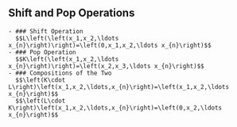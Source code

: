 ## Shift and Pop Operations
	- ### Shift Operation
	  $$L\left(\left(x_1,x_2,\ldots x_{n}\right)\right)=\left(0,x_1,x_2,\ldots x_{n}\right)$$
	- ### Pop Operation
	  $$K\left(\left(x_1,x_2,\ldots x_{n}\right)\right)=\left(x_2,x_3,\ldots x_{n}\right)$$
	- ### Compositions of the Two
	  $$\left(K\cdot L\right)\left(x_1,x_2,\ldots,x_{n}\right)=\left(x_1,x_2,\ldots x_{n}\right)$$
	  $$\left(L\cdot K\right)\left(x_1,x_2,\ldots,x_{n}\right)=\left(0,x_2,\ldots x_{n}\right)$$